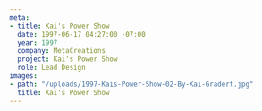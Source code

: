 ```yaml
---
meta:
- title: Kai's Power Show
  date: 1997-06-17 04:27:00 -07:00
  year: 1997
  company: MetaCreations
  project: Kai's Power Show
  role: Lead Design
images:
- path: "/uploads/1997-Kais-Power-Show-02-By-Kai-Gradert.jpg"
  title: Kai's Power Show
---
```


